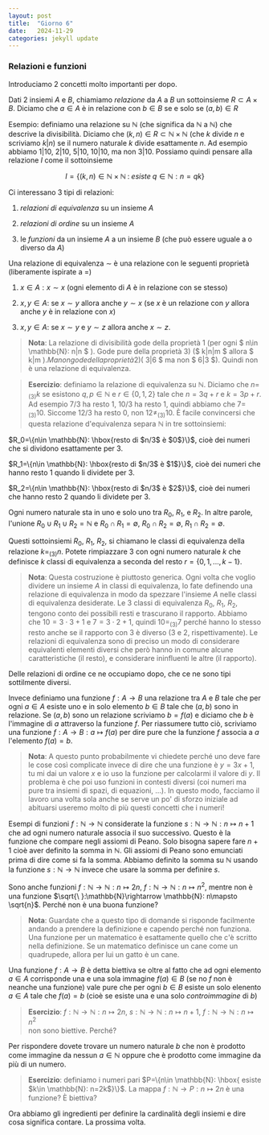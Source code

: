 ```yaml
---
layout: post
title:  "Giorno 6"
date:   2024-11-29 
categories: jekyll update
---
```

### Relazioni e funzioni


Introduciamo 2 concetti molto importanti per dopo.

Dati 2 insiemi $A$ e $B$,
chiamiamo *relazione* da $A$ a $B$ un sottoinsieme $R\subset A\times B$.
Diciamo che $a\in A$ è in relazione con $b\in B$ se e solo se $(a, b)\in R$

Esempio: definiamo una relazione su $\mathbb{N}$ (che significa da $\mathbb{N}$ a $\mathbb{N}$)
che descrive la divisibilità. 
Diciamo che $(k, n)\in R\subset \mathbb{N}\times \mathbb{N}$ (che $k$ divide $n$ e scriviamo $k|n$) se il numero naturale $k$ divide esattamente $n$.
Ad esempio abbiamo $1|10$, $2|10$, $5|10$, $10|10$, ma non $3|10$. 
Possiamo quindi pensare alla relazione $I$ come il sottoinsieme 

$$
I=\{ (k, n)\in \mathbb{N}\times \mathbb{N} \;:\;esiste\; q\in \mathbb{N}: n=qk \}
$$

Ci interessano 3 tipi di relazioni:

1) *relazioni di equivalenza* su un insieme $A$

2) *relazioni di ordine* su un insieme $A$

3) le *funzioni* da un insieme $A$ a un insieme $B$ (che può essere uguale a o diverso da $A$)

Una relazione di equivalenza $\sim$ è una relazione con le seguenti proprietà (liberamente ispirate a $=$)

1) $x\in A: x\sim x$  (ogni elemento di $A$ è in relazione con se stesso)

2) $x, y\in A:$ se $x\sim y$ allora anche $y\sim x$ (se $x$ è un relazione con $y$ allora anche $y$ è in relazione con $x$)

3) $x, y\in A:$ se  $x\sim y$ e  $y\sim z$ allora anche $x\sim z$.

> **Nota**: La relazione di divisibilità gode della proprietà 1 (per ogni $ n\in \mathbb{N}: n|n $ ).
> Gode pure della proprietà 3)  ($ k|n|m $ allora $ k|m $).
> Ma non gode della proprietà 2) ($ 3|6 $ ma non $ 6|3 $). Quindi non è una relazione di equivalenza.

> **Esercizio**: definiamo la relazione di equivalenza su $\mathbb{N}$. Diciamo che $n=_{(3)}k$ 
se esistono $q, p\in \mathbb{N}$ e $r\in \{0, 1, 2\}$ tale che  $n= 3q+r$ e $k= 3p+r$. 
Ad esempio $7/3$ ha resto 1, $10/3$ ha resto 1, quindi abbiamo che $7=_{(3)} 10$.
Siccome $12/3$ ha resto 0, non $12\not=_{(3)} 10$.
È facile convincersi che questa relazione d'equivalenza separa $\mathbb{N}$ in tre sottoinsiemi:

$R_0=\{n\in \mathbb{N}: \hbox{resto di $n/3$ è $0$}\}$, cioè dei numeri che si dividono esattamente per $3$.

$R_1=\{n\in \mathbb{N}: \hbox{resto di $n/3$ è $1$}\}$, cioè dei numeri che hanno resto 1 quando li dividete per $3$.

$R_2=\{n\in \mathbb{N}: \hbox{resto di $n/3$ è $2$}\}$, cioè dei numeri che hanno resto 2 quando li dividete per $3$.

Ogni numero naturale sta in uno e solo uno tra $R_0$, $R_1$, e $R_2$.
In altre parole, l'unione $R_0 \cup R_1\cup R_2 = \mathbb{N}$ e
$R_0\cap R_1=\emptyset$, $R_0\cap R_2=\emptyset$, $R_1\cap R_2=\emptyset$.


Questi sottoinsiemi $R_0$, $R_1$, $R_2$, si chiamano le classi di equivalenza della relazione $k=_{(3)}n$.
Potete rimpiazzare $3$ con ogni numero naturale $k$ che definisce $k$ classi di equivalenza a seconda del resto
$r=\{0,1, ..., k-1\}$.

> **Nota**: Questa costruzione è piuttosto generica. Ogni volta che voglio dividere un insieme $A$ in classi di equivalenza,
lo fate definendo una relazione di equivalenza in modo da spezzare l'insieme $A$ nelle classi di equivalenza desiderate.
Le 3 classi di equivalenza $R_0$, $R_1$, $R_2$, tengono conto dei possibili resti e trascurano il rapporto.
Abbiamo che $10= 3\cdot 3+1$ e $7=3\cdot2+1$, quindi $10=_{(3)}7$ perché hanno lo stesso resto anche se il rapporto con 3 è diverso
(3 e 2, rispettivamente). 
Le relazioni di equivalenza sono di preciso un modo di considerare equivalenti elementi diversi che però hanno 
in comune alcune caratteristiche (il resto), e considerare ininfluenti le altre (il rapporto).


Delle relazioni di ordine ce ne occupiamo dopo, che ce ne sono tipi sottilmente diversi.

Invece definiamo una funzione $f:A\rightarrow B$ una relazione tra $A$ e $B$ tale che 
per ogni $a\in A$ esiste uno e in solo elemento $b\in B$ tale che $(a, b)$ sono in relazione.
Se $(a, b)$ sono un relazione scriviamo $b=f(a)$ e diciamo che $b$ è l'immagine di $a$ attraverso la funzione $f$.
Per riassumere tutto ciò, scriviamo una funzione $f: A\rightarrow B: a \mapsto f(a)$
per dire pure che la funzione $f$ associa a $a$ l'elemento $f(a)=b$.

 
> **Nota**: A questo punto probabilmente vi chiedete perché uno deve fare le cose così complicate invece di dire che
una funzione è $y=3x+1$, tu mi dai un valore $x$ e io uso la funzione per calcolarmi il valore di $y$.
Il problema è che poi uso funzioni in contesti diversi (coi numeri ma pure tra insiemi di spazi, di equazioni, ...).
In questo modo, facciamo il lavoro una volta sola anche se serve un po' di sforzo iniziale ad abituarsi useremo molto di più questi concetti che i numeri!

Esempi di funzioni $f:\mathbb{N}\rightarrow \mathbb{N}$ considerate la funzione $s:\mathbb{N}\rightarrow \mathbb{N}: n\mapsto n+1$ 
che ad ogni numero naturale associa il suo successivo. Questo è la funzione che compare negli assiomi di Peano.
Solo bisogna sapere fare $n+1$ cioè aver definito la somma in $\mathbb{N}$. Gli assiomi di Peano sono emunciati prima di dire come si fa la somma.
Abbiamo definito la somma su $\mathbb{N}$ usando la funzione $s:\mathbb{N}\rightarrow \mathbb{N}$ invece che usare la somma per definire $s$.

Sono anche funzioni $f:\mathbb{N}\rightarrow\mathbb{N}: n\mapsto 2n$, $f:\mathbb{N}\rightarrow\mathbb{N}: n\mapsto n^2$, mentre non è una funzione
$\sqrt{\ }:\mathbb{N}\rightarrow \mathbb{N}: n\mapsto \sqrt{n}$. Perché non è una buona funzione?

> **Nota**: Guardate che a questo tipo di domande si risponde facilmente andando a prendere la definizione e capendo perché non funziona.
Una funzione per un matematico è esattamente quello che c'è scritto nella definizione. Se un matematico definisce un cane come un quadrupede, allora per lui un gatto è un cane.

Una funzione $f:A\rightarrow B$ è detta biettiva se oltre al fatto che ad ogni elemento $a\in A$ corrisponde una e una sola immagine $f(a)\in B$
(se no $f$ non è neanche una funzione) vale pure che per ogni $b\in B$ esiste un solo elenento $a\in A$ tale che $f(a)=b$ (cioè se esiste una e una solo *controimmagine* di $b$)


> **Esercizio**: $f:\mathbb{N}\rightarrow\mathbb{N}: n\mapsto 2n$, $s:\mathbb{N}\rightarrow \mathbb{N}: n\mapsto n+1$, $f:\mathbb{N}\rightarrow\mathbb{N}: n\mapsto n^2$   
non sono biettive. Perché?

Per rispondere dovete trovare un numero naturale $b$ che non è prodotto come immagine da nessun $a\in \mathbb{N}$
oppure che è prodotto come immagine da più di un numero. 


> **Esercizio**: definiamo i numeri pari $P=\{n\in \mathbb{N}: \hbox{ esiste $k\in \mathbb{N}: n=2k$}\}$.
La mappa $f: \mathbb{N}\rightarrow P: n\mapsto 2n$ è una funzione? È biettiva?


Ora abbiamo gli ingredienti per definire la cardinalità degli insiemi e dire cosa significa contare.
La prossima volta.









